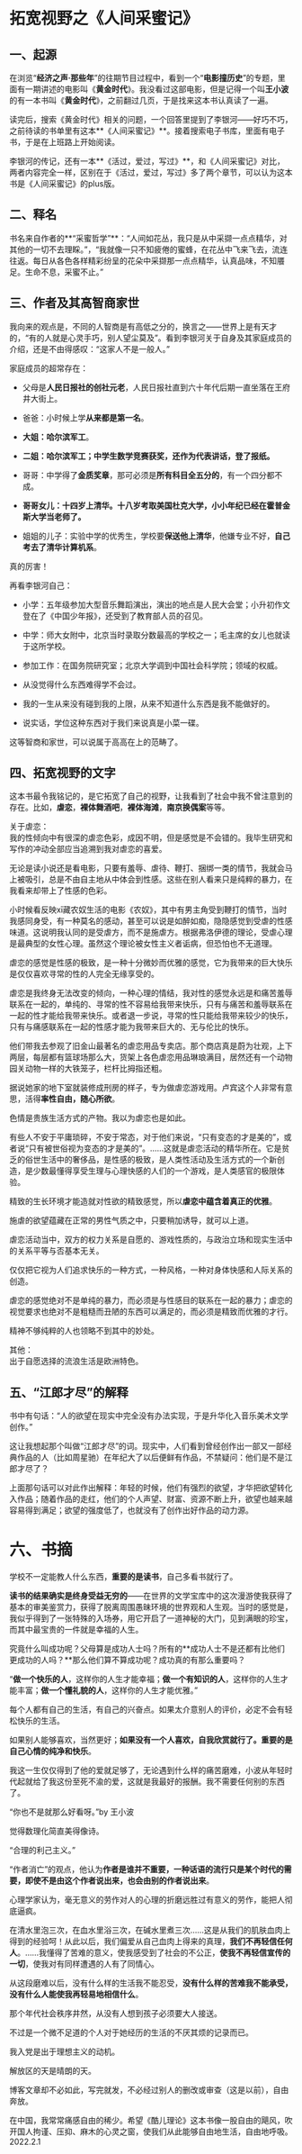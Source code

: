 # 拓宽视野之《人间采蜜记》
   
## 一、起源
   
在浏览“**经济之声·那些年**”的往期节目过程中，看到一个“**电影撞历史**”的专题，里面有一期讲述的电影叫《**黄金时代**》。我没看过这部电影，但是记得一个叫**王小波**的有一本书叫《**黄金时代**》，之前翻过几页，于是找来这本书认真读了一遍。   
   
读完后，搜索《黄金时代》相关的问题，一个回答里提到了李银河——好巧不巧，之前待读的书单里有这本**《人间采蜜记》**。接着搜索电子书库，里面有电子书，于是在上班路上开始阅读。   
   
李银河的传记，还有一本**《活过，爱过，写过》**，和《人间采蜜记》对比，两者内容完全一样，区别在于《活过，爱过，写过》多了两个章节，可以认为这本书是《人间采蜜记》的plus版。   
   
## 二、释名
   
书名来自作者的**“采蜜哲学”**：“人间如花丛，我只是从中采撷一点点精华，对其他的一切不去理睬。”，“我就像一只不知疲倦的蜜蜂，在花丛中飞来飞去，流连往返。每日从各色各样精彩纷呈的花朵中采撷那一点点精华，认真品味，不知餍足。生命不息，采蜜不止。”   
   
## 三、作者及其高智商家世
   
我向来的观点是，不同的人智商是有高低之分的，换言之——世界上是有天才的，“有的人就是心灵手巧，别人望尘莫及”。看到李银河关于自身及其家庭成员的介绍，还是不由得感叹：“这家人不是一般人。”   
   
家庭成员的超常存在：   
   
- 父母是**人民日报社的创社元老**，人民日报社直到六十年代后期一直坐落在王府井大街上。   

- 爸爸：小时候上学**从来都是第一名**。   
   
- **大姐：哈尔滨军工**。   
   
- **二姐：哈尔滨军工；中学生数学竞赛获奖，还作为代表讲话，登了报纸。**   
   
- 哥哥：中学得了**金质奖章**，那可必须是**所有科目全五分的**，有一个四分都不成。   
   
- **哥哥女儿：十四岁上清华。十八岁考取美国杜克大学，小小年纪已经在霍普金斯大学当老师了。**   
   
- 姐姐的儿子：实验中学的优秀生，学校要**保送他上清华**，他嫌专业不好，**自己考去了清华计算机系**。   
   
真的厉害！   
   
再看李银河自己：   
   
- 小学：五年级参加大型音乐舞蹈演出，演出的地点是人民大会堂；小升初作文登在了《中国少年报》，还受到了教育部人员的召见。   
   
- 中学：师大女附中，北京当时录取分数最高的学校之一；毛主席的女儿也就读于这所学校。   
   
- 参加工作：在国务院研究室；北京大学调到中国社会科学院；领域的权威。   
   
- 从没觉得什么东西难得学不会过。   
   
- 我的一生从来没有碰到我的上限，从来不知道什么东西是我不能做好的。   
   
- 说实话，学位这种东西对于我们来说真是小菜一碟。   
   
这等智商和家世，可以说属于高高在上的范畴了。   
   
## 四、拓宽视野的文字
   
这本书最令我铭记的，是它拓宽了自己的视野，让我看到了社会中我不曾注意到的存在。比如，**虐恋**，**裸体舞酒吧**，**裸体海滩**，**南京换偶案**等等。   
   
关于虐恋：   
我的性倾向中有很深的虐恋色彩，成因不明，但是感觉是不会错的。我毕生研究和写作的冲动全部应当追溯到我对虐恋的喜爱。   
   
无论是读小说还是看电影，只要有羞辱、虐待、鞭打、捆绑一类的情节，我就会马上被吸引，总是不由自主地从中体会到性感。这些在别人看来只是纯粹的暴力，在我看来却带上了性感的色彩。   
   
小时候看反映xī藏农奴生活的电影《农奴》，其中有男主角受到鞭打的情节，当时我感同身受，有一种莫名的感动，甚至可以说是如醉如痴，隐隐感觉到受虐的性感味道。这说明我认同的是受虐方，而不是施虐方。根据弗洛伊德的理论，受虐心理是最典型的女性心理。虽然这个理论被女性主义者诟病，但恐怕也不无道理。   
   
虐恋的感觉是性感的极致，是一种十分微妙而优雅的感觉，它为我带来的巨大快乐是仅仅喜欢寻常的性的人完全无缘享受的。   
   
虐恋是我终身无法改变的倾向，一种心理的情结，我对性的感觉永远是和痛苦羞辱联系在一起的，单纯的、寻常的性不容易给我带来快乐，只有与痛苦和羞辱联系在一起的性才能给我带来快乐。或者退一步说，寻常的性只能给我带来较少的快乐，只有与痛感联系在一起的性感才能为我带来巨大的、无与伦比的快乐。   
   
他们带我去参观了旧金山最著名的虐恋用品专卖店。那个商店真是蔚为壮观，上下两层，每层都有篮球场那么大，货架上各色虐恋用品琳琅满目，居然还有一个动物园关动物一样的大铁笼子，栏杆比拇指还粗。   
   
据说她家的地下室就装修成刑房的样子，专为做虐恋游戏用。卢宾这个人非常有意思，活得**率性自由，随心所欲**。   
   
色情是贵族生活方式的产物。我以为虐恋也是如此。   
   
有些人不安于平庸琐碎，不安于常态，对于他们来说，“只有变态的才是美的”，或者说“只有被世俗视为变态的才是美的”。……这就是虐恋活动的精华所在。它是贫乏的俗世生活中的奢侈品，是性感的极致，是人类性活动及生活方式的一个新创造，是少数最懂得享受生理与心理快感的人们的一个游戏，是人类感官的极限体验。   
   
精致的生长环境才能造就对性欲的精致感觉，所以**虐恋中蕴含着真正的优雅**。   
   
施虐的欲望蕴藏在正常的男性气质之中，只要稍加诱导，就可以上道。   
   
虐恋活动当中，双方的权力关系是自愿的、游戏性质的，与政治立场和现实生活中的关系平等与否基本无关。   
   
仅仅把它视为人们追求快乐的一种方式，一种风格，一种对身体快感和人际关系的创造。   
   
虐恋的感觉绝对不是单纯的暴力，而必须是与性感目的联系在一起的暴力；虐恋的视觉要求也绝对不是粗糙而丑陋的东西可以满足的，而必须是精致而优雅的才行。   
   
精神不够纯粹的人也领略不到其中的妙处。   
   
   
其他：   
出于自愿选择的流浪生活是欧洲特色。   
   
## 五、“江郎才尽”的解释
   
书中有句话：“人的欲望在现实中完全没有办法实现，于是升华化入音乐美术文学创作。”   
   
这让我想起那个叫做“江郎才尽”的词。现实中，人们看到曾经创作出一部又一部经典作品的人（比如周星驰）在年纪大了以后便鲜有作品，不禁疑问：他们是不是江郎才尽了？   
   
上面那句话可以对此作出解释：年轻的时候，他们有强烈的欲望，才华把欲望转化入作品；随着作品的走红，他们的个人声望、财富、资源不断上升，欲望也越来越容易得到满足；欲望的强度低了，也就没有了创作出好作品的动力源。   
   
# 六、书摘
   
学校不一定能教人什么东西，**重要的是读书**，自己多看书就行了。   
   
**读书的结果确实是终身受益无穷的**——在世界的文学宝库中的这次漫游使我获得了基本的审美鉴赏力，获得了脱离周围愚昧环境的世界观和人生观。当时的感觉是，我似乎得到了一张特殊的入场券，用它开启了一道神秘的大门，见到满眼的珍宝，而其中最宝贵的一件就是幸福的人生。   
   
究竟什么叫成功呢？父母算是成功人士吗？所有的**成功人士不是还都有比他们更成功的人吗？**那么他们算不算成功呢？成功真的有那么重要吗？   
   
“**做一个快乐的人**，这样你的人生才能幸福；**做一个有知识的人**，这样你的人生才能丰富；**做一个懂礼貌的人**，这样你的人生才能优雅。”   
   
每个人都有自己的生活，有自己的兴奋点。如果太介意别人的评价，必定不会有轻松快乐的生活。   
   
如果别人能够喜欢，当然更好；**如果没有一个人喜欢，自我欣赏就行了。重要的是自己心情的纯净和快乐**。   
   
我这一生仅仅得到了他的爱就足够了，无论遇到什么样的痛苦磨难，小波从年轻时代起就给了我这份至死不渝的爱，这就是我最好的报酬。我不需要任何别的东西了。   
   
“你也不是就那么好看呀。”by 王小波   
   
觉得数理化简直美得像诗。   
   
“合理的利己主义。”   
   
“作者消亡”的观点，他认为**作者是谁并不重要，一种话语的流行只是某个时代的需要，即使不是由这个作者说出来，也会由别的作者说出来**。   
   
心理学家认为，毫无意义的劳作对人的心理的折磨远胜过有意义的劳作，能把人彻底逼疯。   
   
在清水里泡三次，在血水里浴三次，在碱水里煮三次……这是从我们的肌肤血肉上得到的经验呵！从此以后，我们偏爱从自己血肉上得来的真理，**我们不再轻信任何人**。……我懂得了苦难的意义，使我感受到了社会的不公正，**使我不再轻信宣传的一切**，使我对有同样遭遇的人有了同情心。   
   
从这段磨难以后，没有什么样的生活我不能忍受，**没有什么样的苦难我不能承受，没有什么人能使我再轻易地相信什么**。   
   
那个年代社会秩序井然，从没有人想到孩子必须要大人接送。   
   
不过是一个微不足道的个人对于她经历的生活的不厌其烦的记录而已。   
   
我入党是出于理想主义的动机。   
   
解放区的天是晴朗的天。   
   
博客文章却不必如此，写完就发，不必经过别人的删改或审查（这是以前），自由奔放。   
   
在中国，我常常痛感自由的稀少。希望《酷儿理论》这本书像一股自由的飓风，吹开国人拘谨、压抑、麻木的心灵之窗，使我们从此能够自由地生活，自由地呼吸。   
2022.2.1